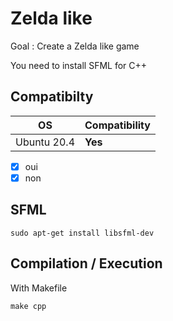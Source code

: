 # Zelda like
Goal : Create a Zelda like game

You need to install SFML for C++

## Compatibilty
OS|Compatibility
--|-------------
Ubuntu 20.4|__Yes__

-[x] oui
-[x] non
## SFML
```
sudo apt-get install libsfml-dev
```

## Compilation / Execution
With Makefile
```
make cpp
```